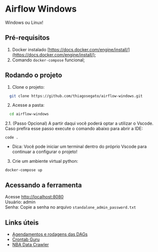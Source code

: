 # Airflow Windows
Windows ou Linux!

## Pré-requisitos
1. Docker instalado [https://docs.docker.com/engine/install/](https://docs.docker.com/engine/install/);
2. Comando `docker-compose` funcional;

## Rodando o projeto

1. Clone o projeto:
```bash
  git clone https://github.com/thiagosegato/airflow-windows.git
```

2. Acesse a pasta:
```bash
  cd airflow-windows
```

2.1. (Passo Opcional) A partir daqui você poderá optar a utilizar o Vscode. Caso prefira esse passo execute o comando abaixo para abrir a IDE:
```
code .
```
* Dica: Você pode iniciar um terminal dentro do próprio Vscode para continuar a configurar o projeto!

3. Crie um ambiente virtual python:
```
docker-compose up
```

## Acessando a ferramenta
Acesse [http://localhost:8080](http://localhost:8080)<br>
Usuário: admin<br>
Senha: Copie a senha no arquivo `standalone_admin_password.txt`

## Links úteis

- [Agendamentos e rodagens das DAGs](https://airflow.apache.org/docs/apache-airflow/stable/core-concepts/dag-run.html)
- [Crontab Guru](https://crontab.guru/)
- [NBA Data Crawler](https://github.com/caiocolares/nba-crawler-airflow)